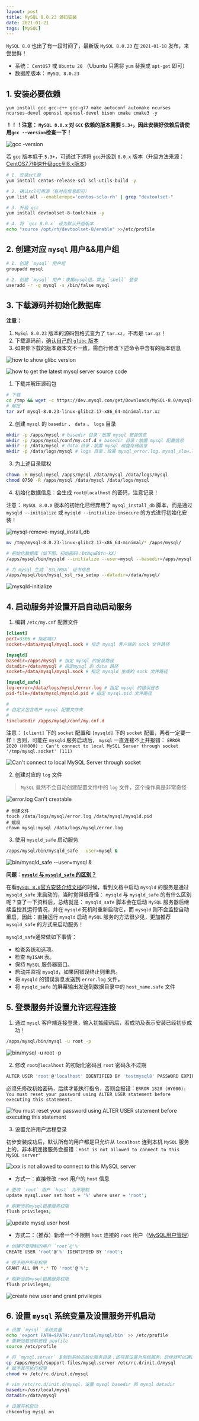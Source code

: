 ```yaml
---
layout: post
title: MySQL 8.0.23 源码安装
date: 2021-01-21
tags: [MySQL]
---
```


`MySQL 8.0` 也出了有一段时间了，最新版 `MySQL 8.0.23` 在 `2021-01-18` 发布，来尝尝鲜！

- 系统： `CentOS7` 或 `Ubuntu 20` （Ubuntu 只需将 `yum` 替换成 `apt-get` 即可）
- 数据库版本： `MySQL 8.0.23`

## 1. 安装必要依赖

```
yum install gcc gcc-c++ gcc-g77 make autoconf automake ncurses ncurses-devel openssl openssl-devel bison cmake cmake3 -y
```

**！！！注意： `MySQL 8.0.x` 对 `GCC` 依赖的版本需要 `5.3+`，因此安装好依赖后请使用`gcc --version`检查一下！**

![gcc -version](/images/article/gcc-version.png)

若 `gcc` 版本低于 `5.3+`，可通过下述将 `gcc`升级到 `8.0.x` 版本（升级方法来源：[CentOS7.7快速升级gcc到8.x版本](https://mhl.xyz/Linux/update-gcc.html)）

```sh
# 1. 安装scl源
yum install centos-release-scl scl-utils-build -y

# 2. 确认scl可用源（有对应信息即可）
yum list all --enablerepo='centos-sclo-rh' | grep "devtoolset-"

# 3. 升级 gcc
yum install devtoolset-8-toolchain -y

# 4. 将 `gcc 8.0.x` 设为默认开启版本
echo "source /opt/rh/devtoolset-8/enable" >>/etc/profile
```

## 2. 创建对应 `mysql` 用户&&用户组

```sh
# 1. 创建 `mysql` 用户组
groupadd mysql

# 2. 创建 `mysql` 用户：隶属mysql组，禁止 `shell` 登录
useradd -r -g mysql -s /bin/false mysql
```

## 3. 下载源码并初始化数据库

**注意：**
1. `MySql 8.0.23` 版本的源码包格式变为了 `tar.xz`，不再是 `tar.gz`！
2. 下载源码前，[确认自己的 `glibc` 版本](https://dev.to/0xbf/how-to-get-glibc-version-c-lang-26he)
3. 如果你下载的版本跟本文不一致，需自行修改下述命令中含有的版本信息

![how to show glibc version](/images/article/glibc-version.png)

![how to get the latest mysql server source code](/images/article/how-to-get-mysql-server-source.gif)

1. 下载并解压源码包

```sh
# 下载
cd /tmp && wget -c https://dev.mysql.com/get/Downloads/MySQL-8.0/mysql-8.0.23-linux-glibc2.17-x86_64-minimal.tar.xz
# 解压
tar xvf mysql-8.0.23-linux-glibc2.17-x86_64-minimal.tar.xz
```

2. 创建 `mysql` 的 `basedir` 、 `data` 、 `logs` 目录

```sh
mkdir -p /apps/mysql # basedir 目录：放置 mysql 安装信息
mkdir -p /apps/mysql/conf/my.cnf.d # basedir 目录：放置 mysql 配置信息
mkdir -p /data/mysql # data 目录：放置 mysql 磁盘存储信息
mkdir -p /data/logs/mysql # logs 目录：放置 mysql_error.log、mysql_slow.log、mysql_binlog 等日志信息
```

3. 为上述目录赋权

```sh
chown -R mysql:mysql /apps/mysql /data/mysql /data/logs/mysql
chmod 0750 -R /apps/mysql /data/mysql /data/logs/mysql
```

4. 初始化数据信息：会生成 `root@localhost` 的密码，注意记录！

注意： `MySQL 8.0.X` 版本的初始化已经弃用了 `mysql_install_db` 脚本，而是通过 `mysqld --initialize` 或 `mysqld --initialize-insecure` 的方式进行初始化安装！

![mysql-remove-mysql_install_db](/images/article/mysql-remove-mysql_install_db.png)

```sh
mv /tmp/mysql-8.0.23-linux-glibc2.17-x86_64-minimal/* /apps/mysql/

# 初始化数据库（如下图，初始密码：DtNquE8Yn-kX）
/apps/mysql/bin/mysqld --initialize --user=mysql --basedir=/apps/mysql --datadir=/data/mysql

# 为 mysql 生成 `SSL/RSA` 证书信息
/apps/mysql/bin/mysql_ssl_rsa_setup --datadir=/data/mysql/
```

![mysqld-initialize](/images/article/mysqld-initialize.png)

## 4. 启动服务并设置开启自动启动服务

1. 编辑 `/etc/my.cnf` 配置文件

```conf
[client]
port=3306 # 指定端口
socket=/data/mysql/mysql.sock # 指定 mysql 客户端的 sock 文件路径

[mysqld]
basedir=/apps/mysql # 指定 mysql 的安装路径
datadir=/data/mysql # 指定mysql 的 data 路径
socket=/data/mysql/mysql.sock # 指定 mysqld 生成的 sock 文件路径

[mysqld_safe]
log-error=/data/logs/mysql/error.log # 指定 mysql 的错误日志
pid-file=/data/mysql/mysqld.pid # 指定 mysql.pid 文件路径

#
# 自定义包含用户 mysql 配置文件夹
#
!includedir /apps/mysql/conf/my.cnf.d
```

注意： `[client]` 下的 `socket` 配置和 `[mysqld]` 下的 `socket` 配置，两者一定要一样！否则，可能在 `mysqld` 服务启动后， `mysql` 一直连接不上并报错： `ERROR 2020 (HY000) : Can't connect to local MySQL Server through socket '/tmp/mysql.socket' (111)`

![Can't connect to local MySQL Server through socket](/images/article/mysql-error-can-not-connect-to-local-MySQL-Server-through-socket.png)

2. 创建对应的 `log` 文件

> `MySQL` 竟然不会自动创建配置文件中的 `log` 文件，这个操作真是非常奇怪

![error.log Can't creatable](/images/article/mysql-error-error.log-can-not-creatable.png)

```
# 创建文件
touch /data/logs/mysql/error.log /data/mysql/mysqld.pid
# 赋权
chown mysql:mysql /data/logs/mysql/error.log
```

3. 使用 `mysqld_safe` 启动服务

```sh
/apps/mysql/bin/mysqld_safe --user=mysql &
```

![bin/mysqld_safe --user=mysql &](/images/article/mysqld_safe_start.png)

**问题：[`mysqld` 与 `mysqld_safe` 的区别？](https://developer.aliyun.com/article/576694)**

在看[`MySQL 8.0`官方安装介绍文档](https://dev.mysql.com/doc/refman/8.0/en/binary-installation.html)的时候，看到文档中启动 `mysqld` 的服务是通过 `mysqld_safe` 来启动的，当时觉得很奇怪： `mysqld` 与 `mysqld_safe` 的有什么区别呢？查了一下资料后，总结就是： `mysqld_safe` 脚本会在启动 `MySQL` 服务器后继续监控其运行情况，并在 `mysqld` 死机时重新启动它，而 `mysqld` 则不会监控自动重启，因此：直接运行 `mysqld` 启动 `MySQL` 服务的方法很少见，更加推荐 `mysqld_safe` 的方式来启动服务！

`mysqld_safe`通常做如下事情：
- 检查系统和选项。
- 检查 `MyISAM` 表。
- 保持 `MySQL` 服务器窗口。
- 启动并监视 `mysqld`，如果因错误终止则重启。
- 将 `mysqld` 的错误消息发送到 `error.log` 文件。
- 将 `mysqld_safe` 的屏幕输出发送到数据目录中的 `host_name.safe` 文件

## 5. 登录服务并设置允许远程连接

1. 通过 `mysql` 客户端连接登录，输入初始密码后，若成功及表示安装已经初步成功！

```sh
/apps/mysql/bin/mysql -u root -p
```

![bin/mysql -u root -p](/images/article/mysql-login-by-root%40localhost.png)

2. 修改 `root@localhost` 的初始化密码且 `root` 密码永不过期

```sh
ALTER USER 'root'@'localhost' IDENTIFIED BY 'testmysql8' PASSWORD EXPIRE NEVER;
```

必须先修改初始密码，后续才能执行指令，否则会报错：`ERROR 1820 (HY000): You must reset your password using ALTER USER statement before executing this statement.`

![You must reset your password using ALTER USER statement before executing this statement](/images/article/mysql-error-without-change-initialize-pwd.png)

3. 设置允许用户远程登录

初步安装成功后，默认所有的用户都是只允许从 `localhost` 连到本机 `MySQL` 服务上的，非本机连接服务会报错：`Host is not allowed to connect to this MySQL server"`

![xxx is not allowed to connect to this MySQL server](/images/article/mysql-error-not-allowed-to-connect-to-mysql-server.png)

- 方式一：直接修改 `root` 用户的 `host` 信息

```sh
# 更改 `root` 用户 `host` 为不限制
update mysql.user set host = '%' where user = 'root';

# 刷新当前mysql链接服务权限
flush privileges;
```

![update mysql.user host](/images/article/mysql-update-user-host.png)

- 方式二：（推荐）新增一个不限制 `host` 连接的 `root` 用户（[MySQL用户管理](https://dev.mysql.com/doc/refman/8.0/en/account-management-statements.html)）

```sh
# 创建不受限制的用户 `root`@'%'
CREATE USER 'root'@'%' IDENTIFIED BY 'root';

# 授予用户所有权限
GRANT ALL ON *.* TO 'root'@'%';

# 刷新当前mysql链接服务权限
flush privileges;
```

![create new user and grant privileges](/images/article/mysql-create-user-and-grant-privileges.png)

## 6. 设置 `mysql` 系统变量及设置服务开机启动

```sh
# 设置 `mysql` 系统变量
echo 'export PATH=$PATH:/usr/local/mysql/bin' >> /etc/profile
# 重新加载当前进程 peofile
source /etc/profile
```

```sh
# 将 `mysql.server` 复制到系统初始化服务目录：即将其设置为系统服务，后续就可以通过 `service mysql start/stop/restart` 管理服务
cp /apps/mysql/support-files/mysql.server /etc/rc.d/init.d/mysql
# 赋予其可执行权限
chmod +x /etc/rc.d/init.d/mysql

# vim /etc/rc.d/init.d/mysql，设置 mysql basedir 和 mysql datadir
basedir=/usr/local/mysql
datadir=/data/mysql

# 设置开机启动
chkconfig mysql on
```